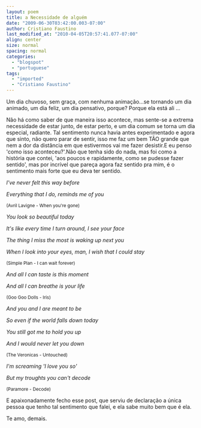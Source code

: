 ```yaml
---
layout: poem
title: a Necessidade de alguém
date: "2009-06-30T03:42:00.003-07:00"
author: Cristiano Faustino
last_modified_at: "2010-04-05T20:57:41.077-07:00"
align: center
size: normal
spacing: normal
categories:
  - "blogspot"
  - "portuguese"
tags:
  - "imported"
  - "Cristiano Faustino"
---
```


Um dia chuvoso, sem graça, com nenhuma animação...se tornando um dia animado, um dia feliz, um dia pensativo, porque? Porque ela está ali ...

Não há como saber de que maneira isso acontece, mas sente-se a extrema necessidade de estar junto, de estar perto, e um dia comum se torna um dia especial, radiante. Tal sentimento nunca havia antes experimentado e agora que sinto, não quero parar de sentir, isso me faz um bem TÃO grande que nem a dor da distância em que estivermos vai me fazer desistir.E eu penso 'como isso aconteceu?'.Não que tenha sido do nada, mas foi como a história que contei, 'aos poucos e rapidamente, como se pudesse fazer sentido', mas por incrível que pareça agora faz sentido pra mim, é o sentimento mais forte que eu deva ter sentido.

<span style="font-style: italic;">I've never felt this way before

<span style="font-style: italic;"> Everything that I do, reminds me of you

<span style="font-size:85%;">(Avril Lavigne - When you're gone)

<span style="font-style: italic;">You look so beautiful today

<span style="font-style: italic;"> It's like every time I turn around, I see your face

<span style="font-style: italic;"> The thing I miss the most is waking up next you

<span style="font-style: italic;"> When I look into your eyes, man, I wish that I could stay

<span style="font-size:85%;">(Simple Plan - I can wait forever)

<span style="font-style: italic;">And all I can taste is this moment

<span style="font-style: italic;"> And all I can breathe is your life

<span style="font-size:85%;">(Goo Goo Dolls - Iris)

<span style="font-style: italic;">And you and I are meant to be

<span style="font-style: italic;"> So even if the world falls down today

<span style="font-style: italic;"> You still got me to hold you up

<span style="font-style: italic;"> And I would never let you down

<span style="font-size:85%;">(The Veronicas - Untouched)

<span style="font-style: italic;">I'm screaming 'I love you so'

<span style="font-style: italic;">But my troughts you can't decode

<span style="font-size:85%;">(Paramore - Decode)

E apaixonadamente fecho esse post, que serviu de declaração a única pessoa que tenho tal sentimento que falei, e ela sabe muito bem que é ela.

Te amo, demais.